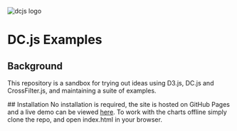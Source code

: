 ![dcjs logo](https://github.com/richardadalton/dc_examples/blob/gh-pages/resources/dclogo.png?raw=true)

# DC.js Examples

## Background
This repository is a sandbox for trying out ideas using D3.js, DC.js and CrossFilter.js, and maintaining a suite of examples.

## Installation
No installation is required, the site is hosted on GitHub Pages and a live demo can be viewed [here](http://richardadalton.github.io/dc_examples/). To work with the charts offline simply clone the repo, and open index.html in your browser.

